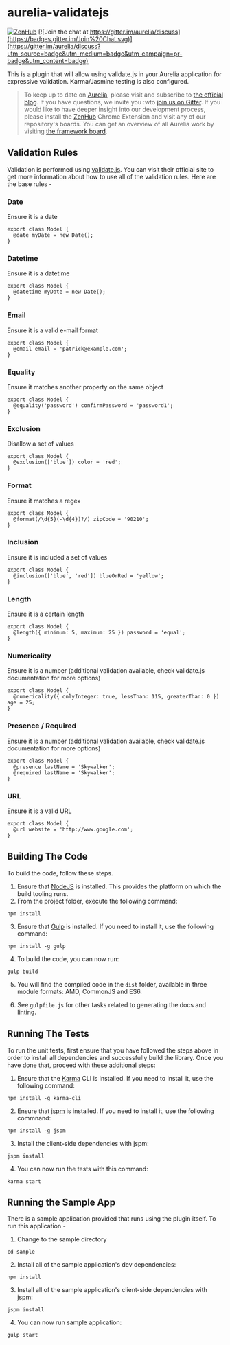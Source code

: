 # aurelia-validatejs

[![ZenHub](https://raw.githubusercontent.com/ZenHubIO/support/master/zenhub-badge.png)](https://zenhub.io)
[![Join the chat at https://gitter.im/aurelia/discuss](https://badges.gitter.im/Join%20Chat.svg)](https://gitter.im/aurelia/discuss?utm_source=badge&utm_medium=badge&utm_campaign=pr-badge&utm_content=badge)

This is a plugin that will allow using validate.js in your Aurelia application for expressive validation. Karma/Jasmine testing is also configured.

> To keep up to date on [Aurelia](http://www.aurelia.io/), please visit and subscribe to [the official blog](http://blog.durandal.io/). If you have questions, we invite you :wto [join us on Gitter](https://gitter.im/aurelia/discuss). If you would like to have deeper insight into our development process, please install the [ZenHub](https://zenhub.io) Chrome Extension and visit any of our repository's boards. You can get an overview of all Aurelia work by visiting [the framework board](https://github.com/aurelia/framework#boards).

## Validation Rules

Validation is performed using [validate.js](https://validatejs.org/).  You can visit their official site to get more information about how to use all of the validation rules.  Here are the base rules -

### Date

Ensure it is a date

```es6
export class Model {
  @date myDate = new Date();
}
```

### Datetime

Ensure it is a datetime

```es6
export class Model {
  @datetime myDate = new Date();
}
```

### Email

Ensure it is a valid e-mail format

```es6
export class Model {
  @email email = 'patrick@example.com';
}
```

### Equality

Ensure it matches another property on the same object

```es6
export class Model {
  @equality('password') confirmPassword = 'password1';
}
```

### Exclusion

Disallow a set of values

```es6
export class Model {
  @exclusion(['blue']) color = 'red';
}
```

### Format

Ensure it matches a regex

```es6
export class Model {
  @format(/\d{5}(-\d{4})?/) zipCode = '90210';
}
```

### Inclusion

Ensure it is included a set of values

```es6
export class Model {
  @inclusion(['blue', 'red']) blueOrRed = 'yellow';
}
```

### Length

Ensure it is a certain length

```es6
export class Model {
  @length({ minimum: 5, maximum: 25 }) password = 'equal';
}
```

### Numericality

Ensure it is a number (additional validation available, check validate.js documentation for more options)

```es6
export class Model {
  @numericality({ onlyInteger: true, lessThan: 115, greaterThan: 0 }) age = 25;
}
```

### Presence / Required

Ensure it is a number (additional validation available, check validate.js documentation for more options)

```es6
export class Model {
  @presence lastName = 'Skywalker';
  @required lastName = 'Skywalker';
}
```

### URL

Ensure it is a valid URL

```es6
export class Model {
  @url website = 'http://www.google.com';
}
```

## Building The Code

To build the code, follow these steps.

1. Ensure that [NodeJS](http://nodejs.org/) is installed. This provides the platform on which the build tooling runs.
2. From the project folder, execute the following command:

  ```shell
  npm install
  ```
3. Ensure that [Gulp](http://gulpjs.com/) is installed. If you need to install it, use the following command:

  ```shell
  npm install -g gulp
  ```
4. To build the code, you can now run:

  ```shell
  gulp build
  ```
5. You will find the compiled code in the `dist` folder, available in three module formats: AMD, CommonJS and ES6.

6. See `gulpfile.js` for other tasks related to generating the docs and linting.

## Running The Tests

To run the unit tests, first ensure that you have followed the steps above in order to install all dependencies and successfully build the library. Once you have done that, proceed with these additional steps:

1. Ensure that the [Karma](http://karma-runner.github.io/) CLI is installed. If you need to install it, use the following command:

  ```shell
  npm install -g karma-cli
  ```
2. Ensure that [jspm](http://jspm.io/) is installed. If you need to install it, use the following commnand:

  ```shell
  npm install -g jspm
  ```
3. Install the client-side dependencies with jspm:

  ```shell
  jspm install
  ```

4. You can now run the tests with this command:

  ```shell
  karma start
  ```

## Running the Sample App

There is a sample application provided that runs using the plugin itself.  To run this application -

1. Change to the sample directory

  ```shell
  cd sample
  ```
2. Install all of the sample application's dev dependencies:

  ```shell
  npm install
  ```
3. Install all of the sample application's client-side dependencies with jspm:

  ```shell
  jspm install
  ```

4. You can now run sample application:

  ```shell
  gulp start
  ```